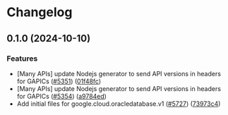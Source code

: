 # Changelog

## 0.1.0 (2024-10-10)


### Features

* [Many APIs] update Nodejs generator to send API versions in headers for GAPICs ([#5351](https://github.com/googleapis/google-cloud-node/issues/5351)) ([01f48fc](https://github.com/googleapis/google-cloud-node/commit/01f48fce63ec4ddf801d59ee2b8c0db9f6fb8372))
* [Many APIs] update Nodejs generator to send API versions in headers for GAPICs ([#5354](https://github.com/googleapis/google-cloud-node/issues/5354)) ([a9784ed](https://github.com/googleapis/google-cloud-node/commit/a9784ed3db6ee96d171762308bbbcd57390b6866))
* Add initial files for google.cloud.oracledatabase.v1 ([#5727](https://github.com/googleapis/google-cloud-node/issues/5727)) ([73973c4](https://github.com/googleapis/google-cloud-node/commit/73973c441885b512790a6a4f6c9a37a09ca8e60c))
